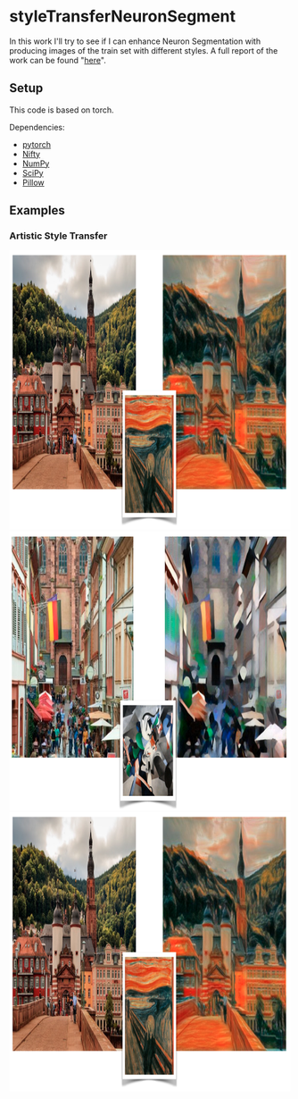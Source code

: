 # styleTransferNeuronSegment
In this work I'll try to see if I can enhance Neuron Segmentation with producing images of the train set with different styles. A full report of the work can be found "[here](https://github.com/ahmadnish/styleTransferNeuronSegment/blob/master/tex/report.pdf)".

## Setup

This code is based on torch.

Dependencies:
* [pytorch](https://pytorch.org) 
* [Nifty](https://github.com/DerThorsten/nifty)
* [NumPy](https://github.com/numpy/numpy/blob/master/INSTALL.rst.txt)
* [SciPy](https://github.com/scipy/scipy/blob/master/INSTALL.rst.txt)
* [Pillow](http://pillow.readthedocs.io/en/3.3.x/installation.html#installation)

## Examples

### Artistic Style Transfer

<div align="center">
<img src="images/stylize1.png" height="500px">
</div>

<div align="center">
<img src="images/stylize2.png" height="500px">
</div>

<div align="center">
<img src="images/stylize1.png" height="500px">
</div>
